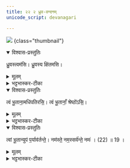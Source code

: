 ```yaml
---
title: २२ २ ध्रुव-वन्दनम्
unicode_script: devanagari

---
```

![](/jyotiSham/images/precession_sky_chart.jpg)
{class="thumbnail"}

<details open><summary>विश्वास-प्रस्तुतिः</summary>

ध्रु॒वस्त्वम॑सि। ध्रु॒वस्य क्षि॑तमसि।
</details>

<details><summary>मूलम्</summary>

ध्रु॒वस्त्वम॑सि। ध्रु॒वस्य क्षि॑तमसि।
</details>

<details><summary>भट्टभास्कर-टीका</summary>

5ध्रुव इत्यादि पूर्वस्यैव मन्त्रस्य शेषः । हे शिशुमारात्मन् ! ईश्वर ! ध्रुवस्त्वमसि ध्रुवोऽविनाशः । ध्रुवस्य चात्माकाशादेः क्षितं निवासस्थानं त्वमसि । 
</details>


<details open><summary>विश्वास-प्रस्तुतिः</summary>

त्वं भू॒ताना॒मधि॑पतिरसि॒। त्वं भू॒तानाँ॒ श्रेष्ठो॑ऽसि॒।
</details>

<details><summary>मूलम्</summary>

त्वं भू॒ताना॒मधि॑पतिरसि॒। त्वं भू॒तानाँ॒ श्रेष्ठो॑ऽसि॒।
</details>

<details><summary>भट्टभास्कर-टीका</summary>

भूतानां च सर्वेषां त्वमधिपतिर् अधिकं पालयिता स्वाम्य् असि । त्वमेव च भूतानां श्रेष्ठः प्रशस्यतरोऽसि । 
</details>

<details open><summary>विश्वास-प्रस्तुतिः</summary>

त्वां भू॒तान्युप॑ प॒र्याव॑र्तन्ते॒। नम॑स्ते॒ नम॒स्सर्व॑न्ते॒ नमः॑ । (22) ॥ 19 ।
</details>

<details><summary>मूलम्</summary>

त्वां भू॒तान्युप॑ प॒र्याव॑र्तन्ते॒। नम॑स्ते॒ नम॒स्सर्व॑न्ते॒ नमः॑ । (22) ॥ 19 ।
</details>

<details><summary>भट्टभास्कर-टीका</summary>

त्वामेवोपेत्य सर्वाणि भूतानि पर्यावर्तन्ते परित उपासते, त्वामेवोपजीव्य वर्तन्ते । यद्वा - त्वामेवोपेत्य परितः सर्वतः मर्यादया वर्तन्ते, त्वदाज्ञामुद्रिता वर्तन्ते । 'गतिर्गतौ' इति परिशब्दो निहन्यते; उपशब्दोऽसमस्त एव आद्युदात्तः, कर्मप्रवचनीयत्वात् 'प्रादिप्रसङ्गे कर्मप्रवचनीयानां प्रतिषेधः' इति । नमस्ते नम इति नमस्कारस्तस्मै तुभ्यमेव नान्यस्मै कस्मै चिदपि, आराध्याधीनात्मसम्पादनत्वान्नमस्कारस्य । सर्वेषां च त्वमेव आराध्य इति । यस्मादेवं तुभ्यमेव नमस् तस्मान् नमस्तुभ्यमिति गम्यते । तस्मात्तुभ्यमेव नमस्कारं कुर्मः । यदुक्तं त्वमेव नमस्कार्य इति तदुपपादनार्थमाह - सर्वं ते नम इति । यस्मात् सर्वं तवैव स्वं भवति त्वमेव च स्वामी तस्मात् तुभ्यमेव नमः, स्वामित्वात् त्वमेव सर्वैर्नमस्कार्य इति ॥  
इति भट्टभास्करमिश्रविरचिते यजुर्वेदभाष्ये ज्ञानयज्ञाख्ये स्वाध्यायब्राह्मणे एकोनविंशोऽनुवाकः ॥  
समाप्तश्च द्वितीयः प्रपाठकः ॥
</details>
